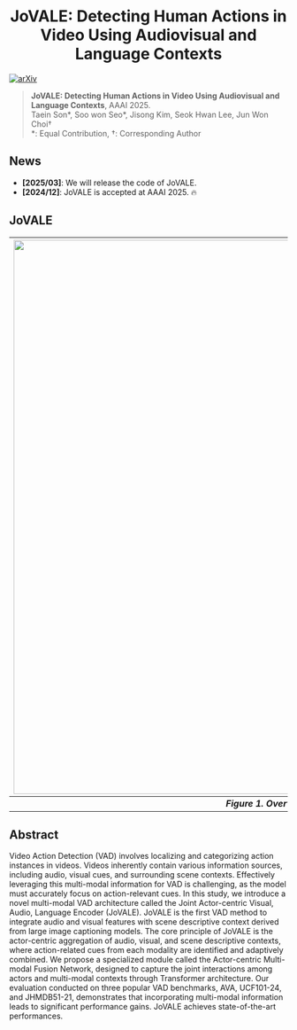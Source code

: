 <div align="center">   
  
# JoVALE: Detecting Human Actions in Video Using Audiovisual and Language Contexts
</div>

[![arXiv](https://img.shields.io/badge/arXiv-Paper-<COLOR>.svg)](https://arxiv.org/abs/2412.08774)

> **JoVALE: Detecting Human Actions in Video Using Audiovisual and Language Contexts**, AAAI 2025.  
> Taein Son*, Soo won Seo*, Jisong Kim, Seok Hwan Lee, Jun Won Choi†  
> *: Equal Contribution,  †: Corresponding Author


## News

- **[2025/03]**: We will release the code of JoVALE.  
- **[2024/12]**: JoVALE is accepted at AAAI 2025. 🔥  


## JoVALE
| <img src="plot/jovale_overall.jpg" width="1000">|
|:--:| 
| **_Figure 1. Overview of JoVALE_** |


## Abstract
Video Action Detection (VAD) involves localizing and categorizing action instances in videos. Videos inherently contain various information sources, including audio, visual cues, and surrounding scene contexts. Effectively leveraging this multi-modal information for VAD is challenging, as the model must accurately focus on action-relevant cues. In this study, we introduce a novel multi-modal VAD architecture called the Joint Actor-centric Visual, Audio, Language Encoder (JoVALE). JoVALE is the first VAD method to integrate audio and visual features with scene descriptive context derived from large image captioning models. The core principle of JoVALE is the actor-centric aggregation of audio, visual, and scene descriptive contexts, where action-related cues from each modality are identified and adaptively combined. We propose a specialized module called the Actor-centric Multi-modal Fusion Network, designed to capture the joint interactions among actors and multi-modal contexts through Transformer architecture. Our evaluation conducted on three popular VAD benchmarks, AVA, UCF101-24, and JHMDB51-21, demonstrates that incorporating multi-modal information leads to significant performance gains. JoVALE achieves state-of-the-art performances.

